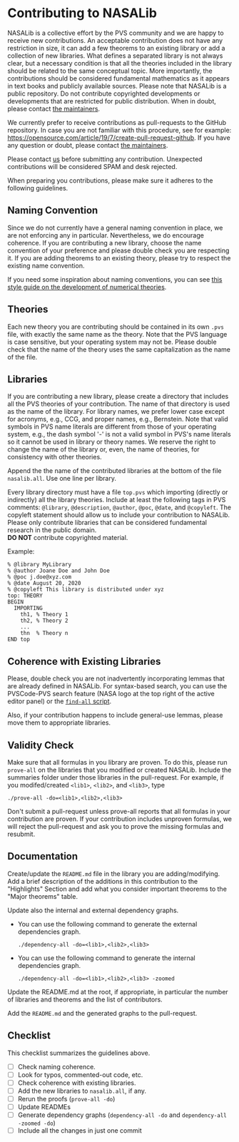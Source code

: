 # Contributing to NASALib

NASALib is a collective effort by the PVS community and we are happy to receive new contributions.
An acceptable contribution does not have any restriction in size, it can add a few theorems to an existing library or add a collection of new libraries.
What defines a separated library is not always clear, but a necessary condition is that all the theories included in the library should be related to the same conceptual topic.
More importantly, the contributions should be considered fundamental mathematics as it appears in text books and publicly available sources. 
Please note that NASALib is a public repository. Do not contribute copyrighted developments or developments that are restricted for public distribution.
When in doubt, please contact [the maintainers](README.md#maintainers).

We currently prefer to receive contributions as pull-requests to the GitHub repository. 
In case you are not familiar with this procedure, see for example: https://opensource.com/article/19/7/create-pull-request-github.
If you have any question or doubt, please contact [the maintainers](README.md#maintainers).

Please contact [us](README.md#maintainers) before submitting any contribution. 
Unexpected contributions will be considered SPAM and desk rejected. 

When preparing you contributions, please make sure it adheres to the following guidelines.

## Naming Convention

Since we do not currently have a general naming convention in place, we are not enforcing any in particular. Nevertheless, we do encourage coherence. If you are contributing a new library, choose the name convention of your preference and please double check you are respecting it. If you are adding theorems to an existing theory, please try to respect the existing name convention. 

If you need some inspiration about naming conventions, you can see [this style guide on the development of numerical theories](docs/DEVEL-GUIDE.md).

## Theories

Each new theory you are contributing should be contained in its own `.pvs` file, with exactly the same name as the theory. 
Note that the PVS language is case sensitive, but your operating system may not be. 
Please double check that the name of the theory uses the same capitalization as the name of the file. 

## Libraries

If you are contributing a new library, please create a
directory that includes all the PVS theories of your
contribution. The name of that directory is used as the name of the library.
For library names, we prefer lower case except for acronyms, e.g., CCG, and proper names, e.g., Bernstein. Note that valid symbols in PVS name literals are different  from those of your operating system, e.g., the dash symbol '-' is not a valid symbol in PVS's name literals so it cannot be used in library or theory names. 
We reserve the right to change the name of the library or, even, the name of theories, for consistency with other theories.

Append the the name of the contributed libraries at the bottom of the file `nasalib.all`.
Use one line per library.

Every library directory must have a file `top.pvs` which importing (directly or indirectly) all the library theories. 
Include at least the following tags in PVS comments: `@library`, `@description`, `@author`, `@poc`, `@date`, and `@copyleft`.
The copyleft statement should allow us to include your contribution to NASALib. 
Please only contribute libraries that can be considered fundamental research in the public domain.  
**DO NOT** contribute copyrighted material. 

Example:

```
% @library MyLibrary
% @author Joane Doe and John Doe
% @poc j.doe@xyz.com
% @date August 20, 2020
% @copyleft This library is distributed under xyz
top: THEORY
BEGIN
  IMPORTING
    th1, % Theory 1
    th2, % Theory 2
    ...
    thn  % Theory n
END top
```

## Coherence with Existing Libraries

Please, double check you are not inadvertently incorporating lemmas that are already defined in NASALib. For syntax-based search, you can use the PVSCode-PVS search feature (NASA logo at the top right of the active editor panel) or the [`find-all` script](./find-all).

Also, if your contribution happens to include general-use lemmas, please move them to appropriate libraries.

## Validity Check

Make sure that all formulas in you library are proven.
To do this, please run `prove-all` on the libraries that you modified or created NASALib. Include the summaries folder under those libraries in the pull-request. For example, if you modifed/created `<lib1>`, `<lib2>`, and `<lib3>`, type 

```shell
./prove-all -do=<lib1>,<lib2>,<lib3>
```

Don't submit a pull-request unless prove-all reports that all formulas in your contribution are proven. If your contribution includes unproven formulas, we will reject the pull-request and ask you to prove the missing formulas and resubmit.

## Documentation

Create/update the `README.md` file in the library you are adding/modifying.
Add a brief description of the additions in this contribution to the "Highlights" Section and add what you consider important theorems to the "Major theorems" table.

Update also the internal and external dependency graphs.
* You can use the following command to generate the external dependencies graph.
  ```shell
  ./dependency-all -do=<lib1>,<lib2>,<lib3>
  ```
* You can use the following command to generate the internal dependencies graph.
  ```shell
  ./dependency-all -do=<lib1>,<lib2>,<lib3> -zoomed
  ```

Update the README.md at the root, if appropriate, in particular the number of libraries and theorems and the list of contributors. 

Add the `README.md` and the generated graphs to the pull-request.

## Checklist

This checklist summarizes the guidelines above.

- [ ] Check naming coherence.
- [ ] Look for typos, commented-out code, etc.
- [ ] Check coherence with existing libraries.
- [ ] Add the new libraries to `nasalib.all`, if any.
- [ ] Rerun the proofs (`prove-all -do`)
- [ ] Update READMEs
- [ ] Generate dependency graphs (`dependency-all -do` and `dependency-all -zoomed -do`)
- [ ] Include all the changes in just one commit
